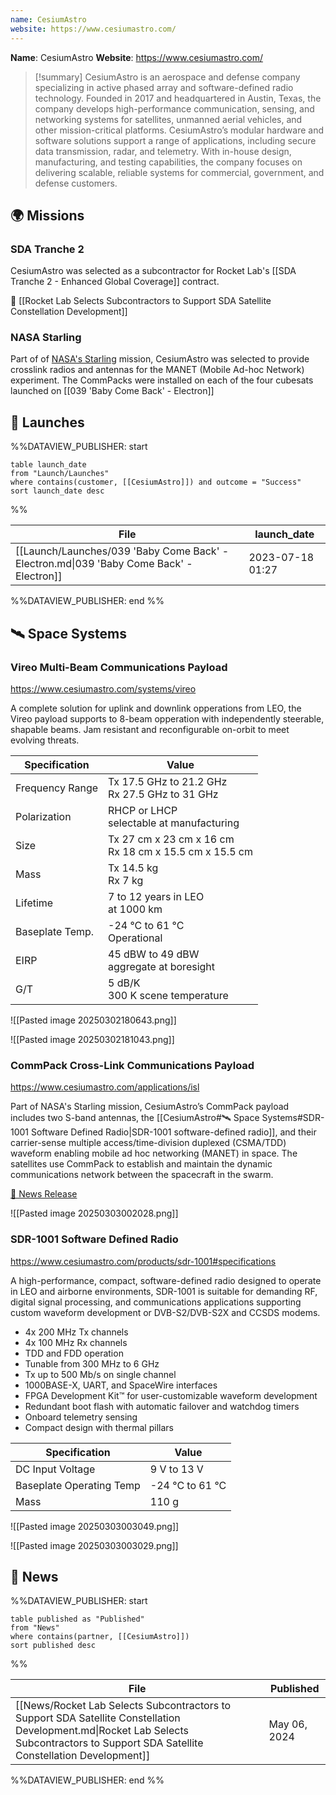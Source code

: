 ```yaml
---
name: CesiumAstro
website: https://www.cesiumastro.com/
---
```


**Name**: CesiumAstro
**Website**: https://www.cesiumastro.com/

>[!summary]
>CesiumAstro is an aerospace and defense company specializing in active phased array and software-defined radio technology. Founded in 2017 and headquartered in Austin, Texas, the company develops high-performance communication, sensing, and networking systems for satellites, unmanned aerial vehicles, and other mission-critical platforms. CesiumAstro’s modular hardware and software solutions support a range of applications, including secure data transmission, radar, and telemetry. With in-house design, manufacturing, and testing capabilities, the company focuses on delivering scalable, reliable systems for commercial, government, and defense customers.

## 🌍 Missions

### SDA Tranche 2
CesiumAstro was selected as a subcontractor for Rocket Lab's [[SDA Tranche 2 - Enhanced Global Coverage]] contract.

🔗 [[Rocket Lab Selects Subcontractors to Support SDA Satellite Constellation Development]]

### NASA Starling
Part of of [NASA's Starling](https://www.nasa.gov/smallspacecraft/what-is-starling/) mission, CesiumAstro was selected to provide crosslink radios and antennas for the MANET (Mobile Ad-hoc Network) experiment. The CommPacks were installed on each of the four cubesats launched on [[039 'Baby Come Back' - Electron]] 


## 🚀 Launches

%%DATAVIEW_PUBLISHER: start
```
table launch_date
from "Launch/Launches"
where contains(customer, [[CesiumAstro]]) and outcome = "Success"
sort launch_date desc
```
%%

| File                                                                                    | launch_date      |
| --------------------------------------------------------------------------------------- | ---------------- |
| [[Launch/Launches/039 'Baby Come Back' - Electron.md\|039 'Baby Come Back' - Electron]] | 2023-07-18 01:27 |

%%DATAVIEW_PUBLISHER: end %%

## 🛰️ Space Systems

### Vireo Multi-Beam Communications Payload

https://www.cesiumastro.com/systems/vireo

A complete solution for uplink and downlink opperations from LEO, the Vireo payload supports to 8-beam opperation with independently steerable, shapable beams. Jam resistant and reconfigurable on-orbit to meet evolving threats.

| Specification   | Value                                                    |
| --------------- | -------------------------------------------------------- |
| Frequency Range | Tx 17.5 GHz to 21.2 GHz<br>Rx 27.5 GHz to 31 GHz         |
| Polarization    | RHCP or LHCP<br>selectable at manufacturing              |
| Size            | Tx 27 cm x 23 cm x 16 cm<br>Rx 18 cm x 15.5 cm x 15.5 cm |
| Mass            | Tx 14.5 kg<br>Rx 7 kg                                    |
| Lifetime        | 7 to 12 years in LEO<br>at 1000 km                       |
| Baseplate Temp. | -24 °C to 61 °C<br>Operational                           |
| EIRP            | 45 dBW to 49 dBW<br>aggregate at boresight               |
| G/T             | 5 dB/K<br>300 K scene temperature                        |



![[Pasted image 20250302180643.png]]


![[Pasted image 20250302181043.png]]

### CommPack Cross-Link Communications Payload

https://www.cesiumastro.com/applications/isl

Part of NASA's Starling mission, CesiumAstro’s CommPack payload includes two S-band antennas, the [[CesiumAstro#🛰️ Space Systems#SDR-1001 Software Defined Radio|SDR-1001 software-defined radio]], and their carrier-sense multiple access/time-division duplexed (CSMA/TDD) waveform enabling mobile ad hoc networking (MANET) in space. The satellites use CommPack to establish and maintain the dynamic communications network between the spacecraft in the swarm.

[📰 News Release](https://www.cesiumastro.com/press-release/cesiumastro-celebrates-successful-tests-of-its-commpack-cross-link-communications-payloads-on-nasas-starling-mission-achieves-trl-9-status)

![[Pasted image 20250303002028.png]]

### SDR-1001 Software Defined Radio

https://www.cesiumastro.com/products/sdr-1001#specifications

A high-performance, compact, software-defined radio designed to operate in LEO and airborne environments, SDR-1001 is suitable for demanding RF, digital signal processing, and communications applications supporting custom waveform development or DVB-S2/DVB-S2X and CCSDS modems.

- 4x 200 MHz Tx channels
- 4x 100 MHz Rx channels
- TDD and FDD operation
- Tunable from 300 MHz to 6 GHz
- Tx up to 500 Mb/s on single channel
- 1000BASE-X, UART, and SpaceWire interfaces
- FPGA Development Kit™ for user-customizable waveform development
- Redundant boot flash with automatic failover and watchdog timers
- Onboard telemetry sensing
- Compact design with thermal pillars

| Specification            | Value           |
| ------------------------ | --------------- |
| DC Input Voltage         | 9 V to 13 V     |
| Baseplate Operating Temp | -24 °C to 61 °C |
| Mass                     | 110 g           |


![[Pasted image 20250303003049.png]]


![[Pasted image 20250303003029.png]]


## 📰 News
%%DATAVIEW_PUBLISHER: start
```
table published as "Published"
from "News"
where contains(partner, [[CesiumAstro]])
sort published desc
```
%%

| File                                                                                                                                                                                   | Published    |
| -------------------------------------------------------------------------------------------------------------------------------------------------------------------------------------- | ------------ |
| [[News/Rocket Lab Selects Subcontractors to Support SDA Satellite Constellation Development.md\|Rocket Lab Selects Subcontractors to Support SDA Satellite Constellation Development]] | May 06, 2024 |

%%DATAVIEW_PUBLISHER: end %%